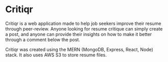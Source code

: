 # Critiqr

Critiqr is a web application made to help job seekers improve their resume through peer-review. Anyone looking for resume critique can simply create a post, and anyone can provide their insights on how to make it better through a comment below the post. 

Critiqr was created using the MERN (MongoDB, Express, React, Node) stack. It also uses AWS S3 to store resume files.
